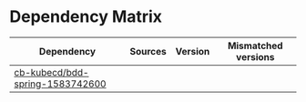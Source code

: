 # Dependency Matrix

Dependency | Sources | Version | Mismatched versions
---------- | ------- | ------- | -------------------
[cb-kubecd/bdd-spring-1583742600](https://github.com/cb-kubecd/bdd-spring-1583742600.git) |  | []() | 
